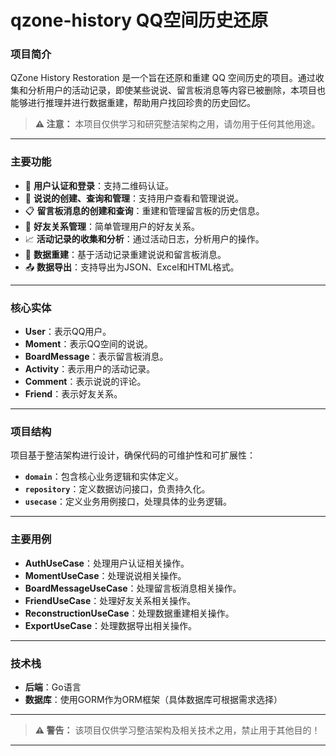 
# qzone-history QQ空间历史还原

### 项目简介

QZone History Restoration 是一个旨在还原和重建 QQ 空间历史的项目。通过收集和分析用户的活动记录，即使某些说说、留言板消息等内容已被删除，本项目也能够进行推理并进行数据重建，帮助用户找回珍贵的历史回忆。

> **⚠️ 注意：** 本项目仅供学习和研究整洁架构之用，请勿用于任何其他用途。

---

### 主要功能

- 🔑 **用户认证和登录**：支持二维码认证。
- 💬 **说说的创建、查询和管理**：支持用户查看和管理说说。
- 📋 **留言板消息的创建和查询**：重建和管理留言板的历史信息。
- 👫 **好友关系管理**：简单管理用户的好友关系。
- 📈 **活动记录的收集和分析**：通过活动日志，分析用户的操作。
- 🔄 **数据重建**：基于活动记录重建说说和留言板消息。
- 📤 **数据导出**：支持导出为JSON、Excel和HTML格式。

---

### 核心实体

- **User**：表示QQ用户。
- **Moment**：表示QQ空间的说说。
- **BoardMessage**：表示留言板消息。
- **Activity**：表示用户的活动记录。
- **Comment**：表示说说的评论。
- **Friend**：表示好友关系。

---

### 项目结构

项目基于整洁架构进行设计，确保代码的可维护性和可扩展性：

- **`domain`**：包含核心业务逻辑和实体定义。
- **`repository`**：定义数据访问接口，负责持久化。
- **`usecase`**：定义业务用例接口，处理具体的业务逻辑。

---

### 主要用例

- **AuthUseCase**：处理用户认证相关操作。
- **MomentUseCase**：处理说说相关操作。
- **BoardMessageUseCase**：处理留言板消息相关操作。
- **FriendUseCase**：处理好友关系相关操作。
- **ReconstructionUseCase**：处理数据重建相关操作。
- **ExportUseCase**：处理数据导出相关操作。

---

### 技术栈

- **后端**：Go语言
- **数据库**：使用GORM作为ORM框架（具体数据库可根据需求选择）

---

> **⚠️ 警告：** 该项目仅供学习整洁架构及相关技术之用，禁止用于其他目的！

---

